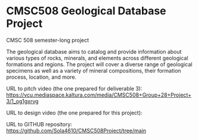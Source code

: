 # CMSC508 Geological Database Project
CMSC 508 semester-long project 

The geological database aims to catalog and provide information about various types of rocks, minerals, and elements across different geological formations and regions. The project will cover a diverse range of geological specimens as well as a variety of mineral compositions, their formation process, location, and more.

URL to pitch video (the one prepared for deliverable 3):
https://vcu.mediaspace.kaltura.com/media/CMSC508+Group+28+Project+3/1_og1gxrvg 

URL to design video (the one prepared for this project):

URL to GITHUB repository:
https://github.com/Sola4610/CMSC508Project/tree/main

